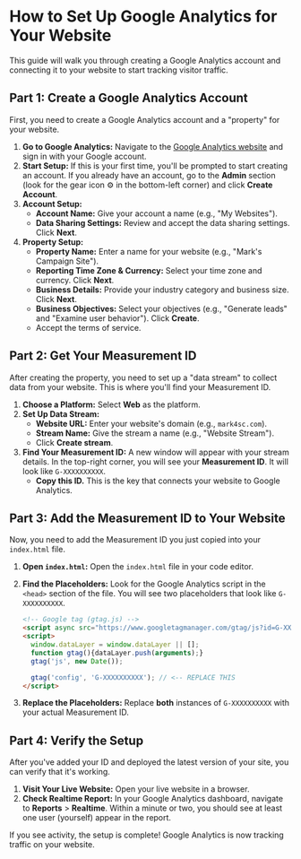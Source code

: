 # How to Set Up Google Analytics for Your Website

This guide will walk you through creating a Google Analytics account and connecting it to your website to start tracking visitor traffic.

## Part 1: Create a Google Analytics Account

First, you need to create a Google Analytics account and a "property" for your website.

1.  **Go to Google Analytics:** Navigate to the [Google Analytics website](https://analytics.google.com/) and sign in with your Google account.
2.  **Start Setup:** If this is your first time, you'll be prompted to start creating an account. If you already have an account, go to the **Admin** section (look for the gear icon &#9881;&#65039; in the bottom-left corner) and click **Create Account**.
3.  **Account Setup:**
    *   **Account Name:** Give your account a name (e.g., "My Websites").
    *   **Data Sharing Settings:** Review and accept the data sharing settings. Click **Next**.
4.  **Property Setup:**
    *   **Property Name:** Enter a name for your website (e.g., "Mark's Campaign Site").
    *   **Reporting Time Zone & Currency:** Select your time zone and currency. Click **Next**.
    *   **Business Details:** Provide your industry category and business size. Click **Next**.
    *   **Business Objectives:** Select your objectives (e.g., "Generate leads" and "Examine user behavior"). Click **Create**.
    *   Accept the terms of service.

## Part 2: Get Your Measurement ID

After creating the property, you need to set up a "data stream" to collect data from your website. This is where you'll find your Measurement ID.

1.  **Choose a Platform:** Select **Web** as the platform.
2.  **Set Up Data Stream:**
    *   **Website URL:** Enter your website's domain (e.g., `mark4sc.com`).
    *   **Stream Name:** Give the stream a name (e.g., "Website Stream").
    *   Click **Create stream**.
3.  **Find Your Measurement ID:** A new window will appear with your stream details. In the top-right corner, you will see your **Measurement ID**. It will look like `G-XXXXXXXXXX`.
    *   **Copy this ID.** This is the key that connects your website to Google Analytics.

## Part 3: Add the Measurement ID to Your Website

Now, you need to add the Measurement ID you just copied into your `index.html` file.

1.  **Open `index.html`:** Open the `index.html` file in your code editor.
2.  **Find the Placeholders:** Look for the Google Analytics script in the `<head>` section of the file. You will see two placeholders that look like `G-XXXXXXXXXX`.

    ```html
    <!-- Google tag (gtag.js) -->
    <script async src="https://www.googletagmanager.com/gtag/js?id=G-XXXXXXXXXX"></script>
    <script>
      window.dataLayer = window.dataLayer || [];
      function gtag(){dataLayer.push(arguments);}
      gtag('js', new Date());

      gtag('config', 'G-XXXXXXXXXX'); // <-- REPLACE THIS
    </script>
    ```

3.  **Replace the Placeholders:** Replace **both** instances of `G-XXXXXXXXXX` with your actual Measurement ID.

## Part 4: Verify the Setup

After you've added your ID and deployed the latest version of your site, you can verify that it's working.

1.  **Visit Your Live Website:** Open your live website in a browser.
2.  **Check Realtime Report:** In your Google Analytics dashboard, navigate to **Reports** > **Realtime**. Within a minute or two, you should see at least one user (yourself) appear in the report.

If you see activity, the setup is complete! Google Analytics is now tracking traffic on your website.
